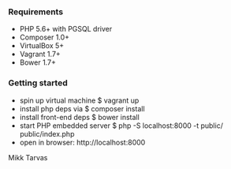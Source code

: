 ### Requirements
* PHP 5.6+ with PGSQL driver
* Composer 1.0+
* VirtualBox 5+
* Vagrant 1.7+
* Bower 1.7+

### Getting started
* spin up virtual machine $ vagrant up
* install php deps via $ composer install
* install front-end deps $ bower install
* start PHP embedded server $ php -S localhost:8000 -t public/ public/index.php
* open in browser: http://localhost:8000

Mikk Tarvas